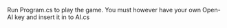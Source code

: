 Run Program.cs to play the game. You must however have your own Open-AI key and insert it in to AI.cs
